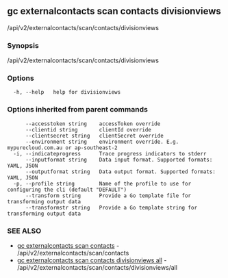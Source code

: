 ## gc externalcontacts scan contacts divisionviews

/api/v2/externalcontacts/scan/contacts/divisionviews

### Synopsis

/api/v2/externalcontacts/scan/contacts/divisionviews

### Options

```
  -h, --help   help for divisionviews
```

### Options inherited from parent commands

```
      --accesstoken string    accessToken override
      --clientid string       clientId override
      --clientsecret string   clientSecret override
      --environment string    environment override. E.g. mypurecloud.com.au or ap-southeast-2
  -i, --indicateprogress      Trace progress indicators to stderr
      --inputformat string    Data input format. Supported formats: YAML, JSON
      --outputformat string   Data output format. Supported formats: YAML, JSON
  -p, --profile string        Name of the profile to use for configuring the cli (default "DEFAULT")
      --transform string      Provide a Go template file for transforming output data
      --transformstr string   Provide a Go template string for transforming output data
```

### SEE ALSO

* [gc externalcontacts scan contacts](gc_externalcontacts_scan_contacts.html)	 - /api/v2/externalcontacts/scan/contacts
* [gc externalcontacts scan contacts divisionviews all](gc_externalcontacts_scan_contacts_divisionviews_all.html)	 - /api/v2/externalcontacts/scan/contacts/divisionviews/all


